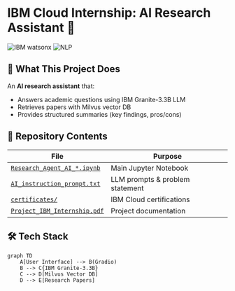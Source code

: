 # IBM Cloud Internship: AI Research Assistant 🚀

![IBM watsonx](https://img.shields.io/badge/IBM-watsonx-0062FF?style=for-the-badge)
![NLP](https://img.shields.io/badge/NLP-Powered-4CC417?style=for-the-badge)

## 📌 What This Project Does
An **AI research assistant** that:
- Answers academic questions using IBM Granite-3.3B LLM
- Retrieves papers with Milvus vector DB
- Provides structured summaries (key findings, pros/cons)

## 🧩 Repository Contents
| File | Purpose |
|------|---------|
| [`Research_Agent_AI_*.ipynb`](Research_Agent_AI_Ritik_Mehta.ipynb) | Main Jupyter Notebook |
| [`AI_instruction_prompt.txt`](AI_instruction_prompt_and_problem_statement.txt) | LLM prompts & problem statement |
| [`certificates/`](certificates/) | IBM Cloud certifications |
| [`Project_IBM_Internship.pdf`](Project_IBM_Internship.pdf) | Project documentation |

## 🛠️ Tech Stack
```mermaid
graph TD
    A[User Interface] --> B(Gradio)
    B --> C{IBM Granite-3.3B}
    C --> D[Milvus Vector DB]
    D --> E[Research Papers]
